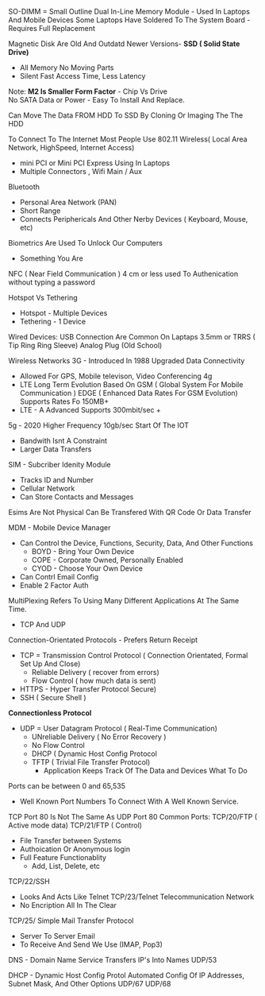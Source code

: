SO-DIMM = Small Outline Dual In-Line Memory Module - Used In Laptops And Mobile Devices
Some Laptops Have Soldered To The System Board - Requires Full Replacement 

Magnetic Disk Are Old And Outdatd
Newer Versions- 
**SSD ( Solid State Drive)**
- All Memory No Moving Parts
- Silent Fast Access Time, Less Latency

Note: **M2 Is Smaller Form Factor** - Chip Vs Drive  
No SATA Data or Power - Easy To Install And Replace.

Can Move The Data FROM HDD To SSD By Cloning Or Imaging The The HDD

To Connect To The Internet Most People Use 802.11 Wireless( Local Area Network, HighSpeed, Internet Access)
- mini PCI or Mini PCI Express Using In Laptops
- Multiple Connectors , Wifi Main / Aux 

Bluetooth 
- Personal Area Network (PAN)
- Short Range
- Connects Periphericals And Other Nerby Devices ( Keyboard, Mouse, etc) 

Biometrics Are Used To Unlock Our Computers 
- Something You Are

NFC ( Near Field Communication )
4 cm or less
used To Authenication without typing a password

Hotspot Vs Tethering 
- Hotspot - Multiple Devices
- Tethering - 1 Device 

Wired Devices: 
USB Connection Are Common On Laptaps
3.5mm or TRRS ( Tip Ring Ring Sleeve) Analog Plug (Old School)

Wireless Networks 
3G - Introduced In 1988
Upgraded Data Connectivity 
- Allowed For GPS, Mobile televison, Video Conferencing 
4g
- LTE Long Term Evolution
Based On GSM ( Global System For Mobile Communication )
EDGE ( Enhanced Data Rates For GSM Evolution)
Supports Rates Fo 150MB+
- LTE - A Advanced 
Supports 300mbit/sec +

5g - 2020 
Higher Frequency 
10gb/sec 
Start Of The IOT 
- Bandwith Isnt A Constraint
- Larger Data Transfers

SIM - Subcriber Idenity Module  
- Tracks ID and Number
- Cellular Network
- Can Store Contacts and Messages

Esims Are Not Physical Can Be Transfered With QR Code Or Data Transfer

MDM - Mobile Device Manager
- Can Control the Device, Functions, Security, Data, And Other Functions
   - BOYD - Bring Your Own Device
   - COPE - Corporate Owned, Personally Enabled
   - CYOD - Choose Your Own Device
- Can Contrl Email Config
- Enable 2 Factor Auth

MultiPlexing Refers To Using Many Different Applications At The Same Time. 
- TCP And UDP

Connection-Orientated Protocols - Prefers Return Receipt 
- TCP = Transmission Control Protocol ( Connection Orientated, Formal Set Up And Close)
   - Reliable Delivery ( recover from errors)
   - Flow Control ( how much data is sent)
- HTTPS - Hyper Transfer Protocol Secure) 
- SSH ( Secure Shell ) 

**Connectionless Protocol**
   
- UDP  = User Datagram Protocol ( Real-Time Communication) 
   - UNreliable Delivery ( No Error Recovery )
   - No Flow Control
  - DHCP ( Dynamic Host Config Protocol 
  - TFTP ( Trivial File Transfer Protocol)
     - Application Keeps Track Of The Data and Devices What To Do 

Ports can be between 0 and 65,535
- Well Known Port Numbers To Connect With A Well Known Service.

TCP Port 80 Is Not The Same As UDP Port 80
Common Ports:
TCP/20/FTP ( Active mode data) 
TCP/21/FTP ( Control) 
- File Transfer between Systems
- Authoication Or Anonymous login
- Full Feature Functionablity
   - Add, List, Delete, etc

TCP/22/SSH 
  - Looks And Acts Like Telnet
TCP/23/Telnet  Telecommunication Network
  - No Encription All In The Clear

TCP/25/ Simple Mail Transfer Protocol 
  - Server To Server Email
  - To Receive And Send We Use (IMAP, Pop3)

DNS - Domain Name Service 
Transfers IP's Into Names 
  UDP/53 

DHCP  - Dynamic Host Config Protol 
Automated Config Of IP Addresses, Subnet Mask, And Other Options 
UDP/67 UDP/68
  
 




